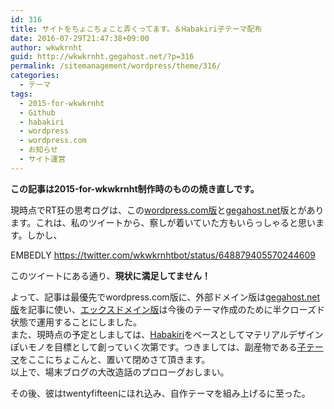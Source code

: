 ```yaml
---
id: 316
title: サイトをちょこちょこと弄くってます。＆Habakiri子テーマ配布
date: 2016-07-29T21:47:38+09:00
author: wkwkrnht
guid: http://wkwkrnht.gegahost.net/?p=316
permalink: /sitemanagement/wordpress/theme/316/
categories:
  - テーマ
tags:
  - 2015-for-wkwkrnht
  - Github
  - habakiri
  - wordpress
  - wordpress.com
  - お知らせ
  - サイト運営
---
```

**この記事は2015-for-wkwkrnht制作時のものの焼き直しです。**

現時点でRT狂の思考ログは、この<a href="http://wkwkrnht.wordpress.com" target="_blank" rel="noopener">wordpress.com版</a>と<a href="http://wkwkrnht.gegahost.net" target="_blank" rel="noopener">gegahost.net</a>版とがあります。これは、私のツイートから、察しが着いていた方もいらっしゃると思います。しかし、

EMBEDLY https://twitter.com/wkwkrnhtbot/status/648879405570244609

このツイートにある通り、**現状に満足してません！**

よって、記事は最優先でwordpress.com版に、外部ドメイン版は<a href="http://wkwkrnht.gegahost.net" target="_blank" rel="noopener">gegahost.net版</a>を記事に使い、<a href="http://wkwkrnht.wp.xdomain.jp" target="_blank" rel="noopener">エックスドメイン版</a>は今後のテーマ作成のために半クローズド状態で運用することにしました。  
また、現時点の予定としましては、<a href="http://habakiri.2inc.org" target="_blank" rel="noopener">Habakiri</a>をベースとしてマテリアルデザインぽいモノを目標として創っていく次第です。つきましては、副産物である<a href="https://github.com/wkwkrnht/habakiri-child" target="_blank" rel="noopener">子テーマ</a>をここにちょこんと、置いて閉めさて頂きます。  
以上で、場末ブログの大改造話のプロローグおしまい。

その後、彼はtwentyfifteenにほれ込み、自作テーマを組み上げるに至った。